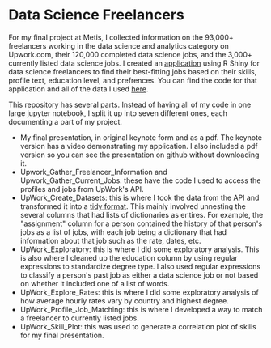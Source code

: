 # Data Science Freelancers

For my final project at Metis, I collected information on the 93,000+ freelancers working in the data science and analytics category on Upwork.com, their 120,000 completed data science jobs, and the 3,000+ currently listed data science jobs. I created an [application](https://robinsones.shinyapps.io/Job_Shiny_App/) using R Shiny for data science freelancers to find their best-fitting jobs based on their skills, profile text, education level, and prefrences. You can find the code for that application and all of the data I used [here](https://github.com/robinsones/Freelancer-Shiny-App). 

This repository has several parts. Instead of having all of my code in one large jupyter notebook, I split it up into seven different ones, each documenting a part of my project. 
- My final presentation, in original keynote form and as a pdf. The keynote version has a video demonstrating my application. I also included a pdf version so you can see the presentation on github without downloading it. 
- Upwork_Gather_Freelancer_Information and Upwork_Gather_Current_Jobs: these have the code I used to access the profiles and jobs from UpWork's API.
- UpWork_Create_Datasets: this is where I took the data from the API and transformed it into a [tidy format](ftp://cran.r-project.org/pub/R/web/packages/tidyr/vignettes/tidy-data.html). This mainly involved unnesting the several columns that had lists of dictionaries as entires. For example, the "assignment" column for a person contained the history of that person's jobs as a list of jobs, with each job being a dictionary that had information about that job such as the rate, dates, etc. 
- UpWork_Exploratory: this is where I did some exploratory analysis. This is also where I cleaned up the education column by using regular expressions to standardize degree type. I also used regular expressions to classify a person's past job as either a data science job or not based on whether it included one of a list of words. 
- UpWork_Explore_Rates: this is where I did some exploratory analysis of how average hourly rates vary by country and highest degree. 
- UpWork_Profile_Job_Matching: this is where I developed a way to match a freelancer to currently listed jobs. 
- UpWork_Skill_Plot: this was used to generate a correlation plot of skills for my final presentation. 



